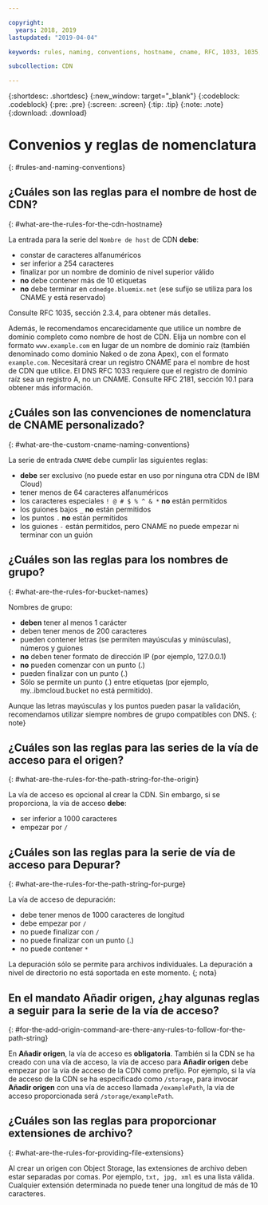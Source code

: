 ```yaml
---

copyright:
  years: 2018, 2019
lastupdated: "2019-04-04"

keywords: rules, naming, conventions, hostname, cname, RFC, 1033, 1035, bucket, path, origin, purge, alphanumeric, top-level domain, valid, string

subcollection: CDN

---
```


{:shortdesc: .shortdesc}
{:new_window: target="_blank"}
{:codeblock: .codeblock}
{:pre: .pre}
{:screen: .screen}
{:tip: .tip}
{:note: .note}
{:download: .download}

# Convenios y reglas de nomenclatura
{: #rules-and-naming-conventions}

## ¿Cuáles son las reglas para el nombre de host de CDN?
{: #what-are-the-rules-for-the-cdn-hostname}

La entrada para la serie del `Nombre de host` de CDN **debe**:
  * constar de caracteres alfanuméricos
  * ser inferior a 254 caracteres
  * finalizar por un nombre de dominio de nivel superior válido
  * **no** debe contener más de 10 etiquetas
  * **no** debe terminar en `cdnedge.bluemix.net` (ese sufijo se utiliza para los CNAME y está reservado)

Consulte RFC 1035, sección 2.3.4, para obtener más detalles. 

Además, le recomendamos encarecidamente que utilice un nombre de dominio completo como nombre de host de CDN. Elija un nombre con el formato `www.example.com` en lugar de un nombre de dominio raíz (también denominado como dominio Naked o de zona Apex), con el formato `example.com`. Necesitará crear un registro CNAME para el nombre de host de CDN que utilice. El DNS RFC 1033 requiere que el registro de dominio raíz sea un registro A, no un CNAME. Consulte RFC 2181, sección 10.1 para obtener más información.

## ¿Cuáles son las convenciones de nomenclatura de CNAME personalizado?
{: #what-are-the-custom-cname-naming-conventions}

La serie de entrada `CNAME` debe cumplir las siguientes reglas:
  * **debe** ser exclusivo (no puede estar en uso por ninguna otra CDN de IBM Cloud)
  * tener menos de 64 caracteres alfanuméricos
  * los caracteres especiales `! @ # $ % ^ & *` **no** están permitidos
  * los guiones bajos `_` **no** están permitidos
  * los puntos `.` **no** están permitidos
  * los guiones `-` están permitidos, pero CNAME no puede empezar ni terminar con un guión

## ¿Cuáles son las reglas para los nombres de grupo?
{: #what-are-the-rules-for-bucket-names}

Nombres de grupo:
  * **deben** tener al menos 1 carácter
  * deben tener menos de 200 caracteres
  * pueden contener letras (se permiten mayúsculas y minúsculas), números y guiones
  * **no** deben tener formato de dirección IP (por ejemplo, 127.0.0.1)
  * **no** pueden comenzar con un punto (.)
  * pueden finalizar con un punto (.)
  * Sólo se permite un punto (.) entre etiquetas (por ejemplo, my..ibmcloud.bucket no está permitido).

Aunque las letras mayúsculas y los puntos pueden pasar la validación, recomendamos utilizar siempre nombres de grupo compatibles con DNS.
{: note}

## ¿Cuáles son las reglas para las series de la vía de acceso para el origen?
{: #what-are-the-rules-for-the-path-string-for-the-origin}

La vía de acceso es opcional al crear la CDN. Sin embargo, si se proporciona, la vía de acceso **debe**:
  * ser inferior a 1000 caracteres
  * empezar por `/`

## ¿Cuáles son las reglas para la serie de vía de acceso para Depurar?
{: #what-are-the-rules-for-the-path-string-for-purge}

La vía de acceso de depuración:
  * debe tener menos de 1000 caracteres de longitud
  * debe empezar por `/`
  * no puede finalizar con `/`
  * no puede finalizar con un punto (.)
  * no puede contener `*`

La depuración sólo se permite para archivos individuales. La depuración a nivel de directorio no está soportada en este momento.
{; nota}

## En el mandato **Añadir origen**, ¿hay algunas reglas a seguir para la serie de la vía de acceso?
{: #for-the-add-origin-command-are-there-any-rules-to-follow-for-the-path-string}

En **Añadir origen**, la vía de acceso es **obligatoria**. También si la CDN se ha creado con una vía de acceso, la vía de acceso para **Añadir origen** debe empezar por la vía de acceso de la CDN como prefijo. Por ejemplo, si la vía de acceso de la CDN se ha especificado como `/storage`, para invocar **Añadir origen** con una vía de acceso llamada `/examplePath`, la vía de acceso proporcionada será `/storage/examplePath`.

## ¿Cuáles son las reglas para proporcionar extensiones de archivo?
{: #what-are-the-rules-for-providing-file-extensions}

Al crear un origen con Object Storage, las extensiones de archivo deben estar separadas por comas. Por ejemplo, `txt, jpg, xml` es una lista válida. Cualquier extensión determinada no puede tener una longitud de más de 10 caracteres.

